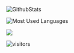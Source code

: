 <!-- - 👋 Hi, I’m @MrXCQ
- 👀 I’m interested in ...
- 🌱 I’m currently learning ...
- 💞️ I’m looking to collaborate on ...
- 📫 How to reach me ... -->

<!---
MrXCQ/MrXCQ is a ✨ special ✨ repository because its `README.md` (this file) appears on your GitHub profile.
You can click the Preview link to take a look at your changes.
--->

 ![GithubStats](https://github-readme-stats.vercel.app/api?username=MrXCQ&show_icons=true&theme=dark&count_private=true)
 
 ![Most Used Languages](https://github-readme-stats.vercel.app/api/top-langs/?username=MrXCQ&theme=dark&layout=compact)
 
 ![](https://visitor-badge.glitch.me/badge?page_id=afc163.afc163)


![visitors](https://visitor-badge.glitch.me/badge?page_id=page.id&left_color=green&right_color=red)
